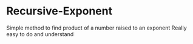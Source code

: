 # Recursive-Exponent
Simple method to find product of a number raised to an exponent
Really easy to do and understand
